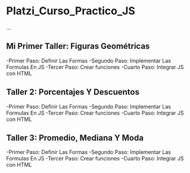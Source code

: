 # Platzi_Curso_Practico_JS

...

## Mi Primer Taller: Figuras Geométricas

-Primer Paso: Definir Las Formas
-Segundo Paso: Implementar Las Formulas En JS
-Tercer Paso: Crear funciones 
-Cuarto Paso: Integrar JS con HTML

## Taller 2: Porcentajes Y Descuentos

-Primer Paso: Definir Las Formas
-Segundo Paso: Implementar Las Formulas En JS
-Tercer Paso: Crear funciones 
-Cuarto Paso: Integrar JS con HTML
 
## Taller 3: Promedio, Mediana Y Moda

-Primer Paso: Definir Las Formas
-Segundo Paso: Implementar Las Formulas En JS
-Tercer Paso: Crear funciones 
-Cuarto Paso: Integrar JS con HTML
